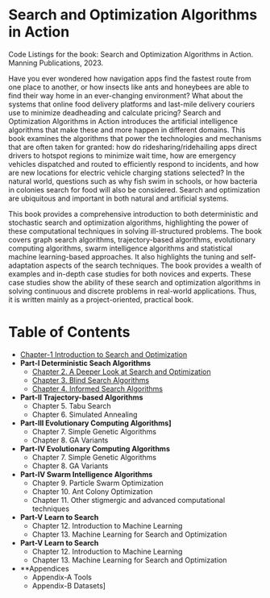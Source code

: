 # Search and Optimization Algorithms in Action

Code Listings for the book: Search and Optimization Algorithms in Action. Manning Publications, 2023.

Have you ever wondered how navigation apps find the fastest route from one place to another, or how insects like ants and honeybees are able to find their way home in an ever-changing environment? What about the systems that online food delivery platforms and last-mile delivery couriers use to minimize deadheading and calculate pricing? Search and Optimization Algorithms in Action introduces the artificial intelligence algorithms that make these and more happen in different domains. This book examines the algorithms that power the technologies and mechanisms that are often taken for granted: how do ridesharing/ridehailing apps direct drivers to hotspot regions to minimize wait time, how are emergency vehicles dispatched and routed to efficiently respond to incidents, and how are new locations for electric vehicle charging stations selected? In the natural world, questions such as why fish swim in schools, or how bacteria in colonies search for food will also be considered. Search and optimization are ubiquitous and important in both natural and artificial systems.

This book provides a comprehensive introduction to both deterministic and stochastic search and optimization algorithms, highlighting the power of these computational techniques in solving ill-structured problems. The book covers graph search algorithms, trajectory-based algorithms, evolutionary computing algorithms, swarm intelligence algorithms and statistical machine learning-based approaches. It also highlights the tuning and self-adaptation aspects of the search techniques. The book provides a wealth of examples and in-depth case studies for both novices and experts. These case studies show the ability of these search and optimization algorithms in solving continuous and discrete problems in real-world applications. Thus, it is written mainly as a project-oriented, practical book. 

# Table of Contents

* [Chapter-1 Introduction to Search and Optimization](https://github.com/search-and-optimization/book/tree/main/Chapter%201)
* **Part-I Deterministic Seach Algorithms**
  * [Chapter 2. A Deeper Look at Search and Optimization](https://github.com/search-and-optimization/book/tree/main/Chapter%202)
  * [Chapter 3. Blind Search Algorithms](https://github.com/search-and-optimization/book/tree/main/Chapter%203)
  * [Chapter 4. Informed Search Algorithms](https://github.com/search-and-optimization/book/tree/main/Chapter%204)
* **Part-II Trajectory-based Algorithms**
  * Chapter 5. Tabu Search
  * Chapter 6. Simulated Annealing  
* **Part-III Evolutionary Computing Algorithms]**
  * Chapter 7. Simple Genetic Algorithms
  * Chapter 8. GA Variants  
* **Part-IV Evolutionary Computing Algorithms**
  * Chapter 7. Simple Genetic Algorithms
  * Chapter 8. GA Variants 
* **Part-IV Swarm Intelligence Algorithms**
  * Chapter 9. Particle Swarm Optimization
  * Chapter 10. Ant Colony Optimization 
  * Chapter 11. Other stigmergic and advanced computational techniques                   
* **Part-V Learn to Search**
  * Chapter 12. Introduction to Machine Learning
  * Chapter 13. Machine Learning for Search and Optimization 
* **Part-V Learn to Search**
  * Chapter 12. Introduction to Machine Learning
  * Chapter 13. Machine Learning for Search and Optimization             
* **Appendices
  * Appendix-A Tools
  * Appendix-B Datasets]

